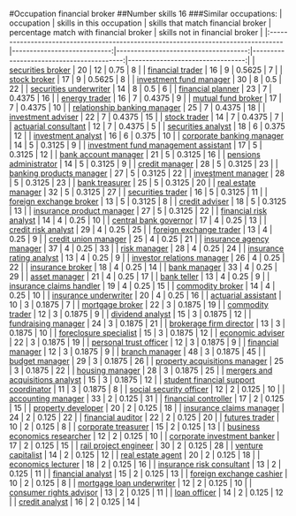 #Occupation financial broker
##Number skills 16
###Similar occupations:
| occupation                                                                        |   skills in this occupation |   skills that match financial broker |   percentage match with financial broker |   skills not in financial broker |
|:----------------------------------------------------------------------------------|----------------------------:|-------------------------------------:|-----------------------------------------:|---------------------------------:|
| [securities broker](securities_broker.md)                                         |                          20 |                                   12 |                                   0.75   |                                8 |
| [financial trader](financial_trader.md)                                           |                          16 |                                    9 |                                   0.5625 |                                7 |
| [stock broker](stock_broker.md)                                                   |                          17 |                                    9 |                                   0.5625 |                                8 |
| [investment fund manager](investment_fund_manager.md)                             |                          30 |                                    8 |                                   0.5    |                               22 |
| [securities underwriter](securities_underwriter.md)                               |                          14 |                                    8 |                                   0.5    |                                6 |
| [financial planner](financial_planner.md)                                         |                          23 |                                    7 |                                   0.4375 |                               16 |
| [energy trader](energy_trader.md)                                                 |                          16 |                                    7 |                                   0.4375 |                                9 |
| [mutual fund broker](mutual_fund_broker.md)                                       |                          17 |                                    7 |                                   0.4375 |                               10 |
| [relationship banking manager](relationship_banking_manager.md)                   |                          25 |                                    7 |                                   0.4375 |                               18 |
| [investment adviser](investment_adviser.md)                                       |                          22 |                                    7 |                                   0.4375 |                               15 |
| [stock trader](stock_trader.md)                                                   |                          14 |                                    7 |                                   0.4375 |                                7 |
| [actuarial consultant](actuarial_consultant.md)                                   |                          12 |                                    7 |                                   0.4375 |                                5 |
| [securities analyst](securities_analyst.md)                                       |                          18 |                                    6 |                                   0.375  |                               12 |
| [investment analyst](investment_analyst.md)                                       |                          16 |                                    6 |                                   0.375  |                               10 |
| [corporate banking manager](corporate_banking_manager.md)                         |                          14 |                                    5 |                                   0.3125 |                                9 |
| [investment fund management assistant](investment_fund_management_assistant.md)   |                          17 |                                    5 |                                   0.3125 |                               12 |
| [bank account manager](bank_account_manager.md)                                   |                          21 |                                    5 |                                   0.3125 |                               16 |
| [pensions administrator](pensions_administrator.md)                               |                          14 |                                    5 |                                   0.3125 |                                9 |
| [credit manager](credit_manager.md)                                               |                          28 |                                    5 |                                   0.3125 |                               23 |
| [banking products manager](banking_products_manager.md)                           |                          27 |                                    5 |                                   0.3125 |                               22 |
| [investment manager](investment_manager.md)                                       |                          28 |                                    5 |                                   0.3125 |                               23 |
| [bank treasurer](bank_treasurer.md)                                               |                          25 |                                    5 |                                   0.3125 |                               20 |
| [real estate manager](real_estate_manager.md)                                     |                          32 |                                    5 |                                   0.3125 |                               27 |
| [securities trader](securities_trader.md)                                         |                          16 |                                    5 |                                   0.3125 |                               11 |
| [foreign exchange broker](foreign_exchange_broker.md)                             |                          13 |                                    5 |                                   0.3125 |                                8 |
| [credit adviser](credit_adviser.md)                                               |                          18 |                                    5 |                                   0.3125 |                               13 |
| [insurance product manager](insurance_product_manager.md)                         |                          27 |                                    5 |                                   0.3125 |                               22 |
| [financial risk analyst](financial_risk_analyst.md)                               |                          14 |                                    4 |                                   0.25   |                               10 |
| [central bank governor](central_bank_governor.md)                                 |                          17 |                                    4 |                                   0.25   |                               13 |
| [credit risk analyst](credit_risk_analyst.md)                                     |                          29 |                                    4 |                                   0.25   |                               25 |
| [foreign exchange trader](foreign_exchange_trader.md)                             |                          13 |                                    4 |                                   0.25   |                                9 |
| [credit union manager](credit_union_manager.md)                                   |                          25 |                                    4 |                                   0.25   |                               21 |
| [insurance agency manager](insurance_agency_manager.md)                           |                          37 |                                    4 |                                   0.25   |                               33 |
| [risk manager](risk_manager.md)                                                   |                          28 |                                    4 |                                   0.25   |                               24 |
| [insurance rating analyst](insurance_rating_analyst.md)                           |                          13 |                                    4 |                                   0.25   |                                9 |
| [investor relations manager](investor_relations_manager.md)                       |                          26 |                                    4 |                                   0.25   |                               22 |
| [insurance broker](insurance_broker.md)                                           |                          18 |                                    4 |                                   0.25   |                               14 |
| [bank manager](bank_manager.md)                                                   |                          33 |                                    4 |                                   0.25   |                               29 |
| [asset manager](asset_manager.md)                                                 |                          21 |                                    4 |                                   0.25   |                               17 |
| [bank teller](bank_teller.md)                                                     |                          13 |                                    4 |                                   0.25   |                                9 |
| [insurance claims handler](insurance_claims_handler.md)                           |                          19 |                                    4 |                                   0.25   |                               15 |
| [commodity broker](commodity_broker.md)                                           |                          14 |                                    4 |                                   0.25   |                               10 |
| [insurance underwriter](insurance_underwriter.md)                                 |                          20 |                                    4 |                                   0.25   |                               16 |
| [actuarial assistant](actuarial_assistant.md)                                     |                          10 |                                    3 |                                   0.1875 |                                7 |
| [mortgage broker](mortgage_broker.md)                                             |                          22 |                                    3 |                                   0.1875 |                               19 |
| [commodity trader](commodity_trader.md)                                           |                          12 |                                    3 |                                   0.1875 |                                9 |
| [dividend analyst](dividend_analyst.md)                                           |                          15 |                                    3 |                                   0.1875 |                               12 |
| [fundraising manager](fundraising_manager.md)                                     |                          24 |                                    3 |                                   0.1875 |                               21 |
| [brokerage firm director](brokerage_firm_director.md)                             |                          13 |                                    3 |                                   0.1875 |                               10 |
| [foreclosure specialist](foreclosure_specialist.md)                               |                          15 |                                    3 |                                   0.1875 |                               12 |
| [economic adviser](economic_adviser.md)                                           |                          22 |                                    3 |                                   0.1875 |                               19 |
| [personal trust officer](personal_trust_officer.md)                               |                          12 |                                    3 |                                   0.1875 |                                9 |
| [financial manager](financial_manager.md)                                         |                          12 |                                    3 |                                   0.1875 |                                9 |
| [branch manager](branch_manager.md)                                               |                          48 |                                    3 |                                   0.1875 |                               45 |
| [budget manager](budget_manager.md)                                               |                          29 |                                    3 |                                   0.1875 |                               26 |
| [property acquisitions manager](property_acquisitions_manager.md)                 |                          25 |                                    3 |                                   0.1875 |                               22 |
| [housing manager](housing_manager.md)                                             |                          28 |                                    3 |                                   0.1875 |                               25 |
| [mergers and acquisitions analyst](mergers_and_acquisitions_analyst.md)           |                          15 |                                    3 |                                   0.1875 |                               12 |
| [student financial support coordinator](student_financial_support_coordinator.md) |                          11 |                                    3 |                                   0.1875 |                                8 |
| [social security officer](social_security_officer.md)                             |                          12 |                                    2 |                                   0.125  |                               10 |
| [accounting manager](accounting_manager.md)                                       |                          33 |                                    2 |                                   0.125  |                               31 |
| [financial controller](financial_controller.md)                                   |                          17 |                                    2 |                                   0.125  |                               15 |
| [property developer](property_developer.md)                                       |                          20 |                                    2 |                                   0.125  |                               18 |
| [insurance claims manager](insurance_claims_manager.md)                           |                          24 |                                    2 |                                   0.125  |                               22 |
| [financial auditor](financial_auditor.md)                                         |                          22 |                                    2 |                                   0.125  |                               20 |
| [futures trader](futures_trader.md)                                               |                          10 |                                    2 |                                   0.125  |                                8 |
| [corporate treasurer](corporate_treasurer.md)                                     |                          15 |                                    2 |                                   0.125  |                               13 |
| [business economics researcher](business_economics_researcher.md)                 |                          12 |                                    2 |                                   0.125  |                               10 |
| [corporate investment banker](corporate_investment_banker.md)                     |                          17 |                                    2 |                                   0.125  |                               15 |
| [rail project engineer](rail_project_engineer.md)                                 |                          30 |                                    2 |                                   0.125  |                               28 |
| [venture capitalist](venture_capitalist.md)                                       |                          14 |                                    2 |                                   0.125  |                               12 |
| [real estate agent](real_estate_agent.md)                                         |                          20 |                                    2 |                                   0.125  |                               18 |
| [economics lecturer](economics_lecturer.md)                                       |                          18 |                                    2 |                                   0.125  |                               16 |
| [insurance risk consultant](insurance_risk_consultant.md)                         |                          13 |                                    2 |                                   0.125  |                               11 |
| [financial analyst](financial_analyst.md)                                         |                          15 |                                    2 |                                   0.125  |                               13 |
| [foreign exchange cashier](foreign_exchange_cashier.md)                           |                          10 |                                    2 |                                   0.125  |                                8 |
| [mortgage loan underwriter](mortgage_loan_underwriter.md)                         |                          12 |                                    2 |                                   0.125  |                               10 |
| [consumer rights advisor](consumer_rights_advisor.md)                             |                          13 |                                    2 |                                   0.125  |                               11 |
| [loan officer](loan_officer.md)                                                   |                          14 |                                    2 |                                   0.125  |                               12 |
| [credit analyst](credit_analyst.md)                                               |                          16 |                                    2 |                                   0.125  |                               14 |
